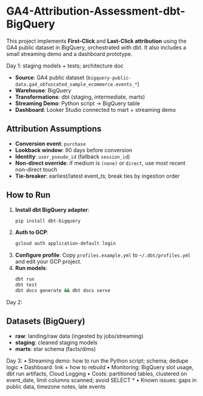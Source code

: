 # GA4-Attribution-Assessment-dbt-BigQuery

This project implements **First-Click** and **Last-Click attribution** using the GA4 public dataset in BigQuery, orchestrated with dbt. It also includes a small streaming demo and a dashboard prototype.

Day 1: staging models + tests; architecture doc

- **Source**: GA4 public dataset (`bigquery-public-data.ga4_obfuscated_sample_ecommerce.events_*`)
- **Warehouse**: BigQuery
- **Transformations**: dbt (staging, intermediate, marts)
- **Streaming Demo**: Python script -> BigQuery table
- **Dashboard**: Looker Studio connected to mart + streaming demo

## Attribution Assumptions
- **Conversion event**: `purchase`
- **Lookback window**: 90 days before conversion
- **Identity**: `user_pseudo_id` (fallback `session_id`)
- **Non-direct override**: if medium is `(none)` or `direct`, use most recent non-direct touch
- **Tie-breaker**: earliest/latest event_ts; break ties by ingestion order

## How to Run
1. **Install dbt BigQuery adapter**:
   ```bash
   pip install dbt-bigquery
   ```
2. **Auth to GCP**:
   ```bash
   gcloud auth application-default login
   ```
3. **Configure profile**:
   Copy `profiles.example.yml` to `~/.dbt/profiles.yml` and edit your GCP project.
4. **Run models**:
   ```bash
   dbt run
   dbt test
   dbt docs generate && dbt docs serve

Day 2:

## Datasets (BigQuery)
- **raw**: landing/raw data (ingested by jobs/streaming)
- **staging**: cleaned staging models
- **marts**: star schema (facts/dims)

Day 3:
•	Streaming demo: how to run the Python script; schema; dedupe logic
•	Dashboard: link + how to rebuild
•	Monitoring: BigQuery slot usage, dbt run artifacts, Cloud Logging
•	Costs: partitioned tables, clustered on event_date, limit columns scanned; avoid SELECT *
•	Known issues: gaps in public data, timezone notes, late events





